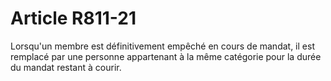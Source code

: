 # Article R811-21

Lorsqu'un membre est définitivement empêché en cours de mandat, il est remplacé par une personne appartenant à la même catégorie pour la durée du mandat restant à courir.
